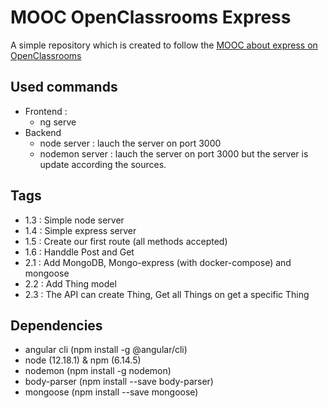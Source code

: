 # MOOC OpenClassrooms Express
A simple repository which is created to follow the [MOOC about express on OpenClassrooms](https://openclassrooms.com/fr/courses/6390246-passez-au-full-stack-avec-node-js-express-et-mongodb)

## Used commands
- Frontend :
    - ng serve
- Backend
    - node server : lauch the server on port 3000
    - nodemon server : lauch the server on port 3000 but the server is update according the sources.

## Tags
- 1.3 : Simple node server
- 1.4 : Simple express server
- 1.5 : Create our first route (all methods accepted)
- 1.6 : Handdle Post and Get
- 2.1 : Add MongoDB, Mongo-express (with docker-compose) and mongoose
- 2.2 : Add Thing model 
- 2.3 : The API can create Thing, Get all Things on get a specific Thing

## Dependencies
- angular cli (npm install -g @angular/cli)
- node (12.18.1) & npm (6.14.5)
- nodemon (npm install -g nodemon)
- body-parser (npm install --save body-parser)
- mongoose (npm install --save mongoose)
